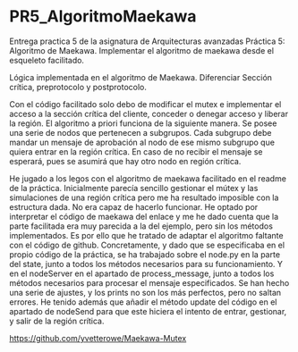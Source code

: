 # PR5_AlgoritmoMaekawa
Entrega practica 5 de la asignatura de Arquitecturas avanzadas
Práctica 5: Algoritmo de Maekawa.
Implementar el algoritmo de maekawa desde el esqueleto facilitado.

Lógica implementada en el algoritmo de Maekawa.
Diferenciar Sección crítica, preprotocolo y postprotocolo.

Con el código facilitado solo debo de modificar el mutex e implementar el acceso a la sección crítica del cliente, conceder o denegar acceso y liberar la región. 
El algoritmo a priori funciona de la siguiente manera. Se posee una serie de nodos que pertenecen a subgrupos. Cada subgrupo debe mandar un mensaje de aprobación al nodo de ese mismo subgrupo que quiera entrar en la región crítica. En caso de no recibir el mensaje se esperará, pues se asumirá que hay otro nodo en región crítica.

He jugado a los legos con el algoritmo de maekawa facilitado en el readme de la práctica. 
Inicialmente parecía sencillo gestionar el mútex y las simulaciones de una región crítica pero me ha resultado imposible con la estructura dada. No era capaz de hacerlo funcionar. 
He optado por interpretar el código de maekawa del enlace y me he dado cuenta que la parte facilitada era muy parecida a la del ejemplo, pero sin los métodos implementados. 
Es por ello que he tratado de adaptar el algoritmo faltante con el código de github.
Concretamente, y dado que se especificaba en el propio código de la práctica, se ha trabajado sobre el node.py en la parte del state, junto a todos los métodos necesarios para su funcionamiento. Y en el nodeServer en el apartado de process_message, junto a todos los métodos necesarios para procesar el mensaje especificados. 
Se han hecho una serie de ajustes, y los prints no son los más perfectos, pero no saltan errores.
He tenido además que añadir el método update del código en el apartado de nodeSend para que este hiciera el intento de entrar, gestionar, y salir de la región crítica. 

https://github.com/yvetterowe/Maekawa-Mutex
